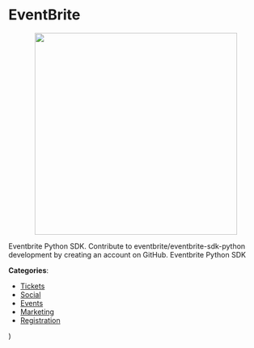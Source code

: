# EventBrite
<p align="center">
    <img width="400" src="https://raw.githubusercontent.com/apis-list/apis-list/apis/eventbrite/logo_256x256.png" />
</p>

Eventbrite Python SDK. Contribute to eventbrite/eventbrite-sdk-python development by creating an account on GitHub.  Eventbrite Python SDK



**Categories**:
- [Tickets](https://github.com/apis-list/apis-list#tickets)
- [Social](https://github.com/apis-list/apis-list#social)
- [Events](https://github.com/apis-list/apis-list#events)
- [Marketing](https://github.com/apis-list/apis-list#marketing)
- [Registration](https://github.com/apis-list/apis-list#registration)



)



